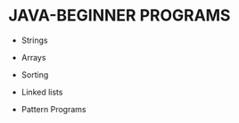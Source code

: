 # JAVA-BEGINNER PROGRAMS
  * Strings
  
  * Arrays
  
  * Sorting 
  
  * Linked lists
  
  * Pattern Programs
